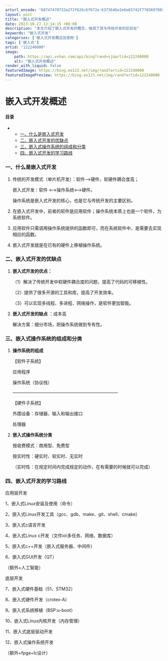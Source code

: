 ```yaml
---
arturl_encode: "68747470733a2f2f626c6f672e:6373646e2e6e65742f77656978696e5f34353330343838352f:61727469636c652f64657461696c732f313232323430303030"
layout: post
title: "嵌入式开发概述"
date: 2023-10-27 13:14:15 +08:00
description: "本文介绍了嵌入式开发的概念，强调了其与传统开发的区别在"
keywords: "嵌入式开发"
categories: ['嵌入式开发概述及使用']
tags: ['嵌入式']
artid: "122240000"
image:
    path: https://api.vvhan.com/api/bing?rand=sj&artid=122240000
    alt: "嵌入式开发概述"
render_with_liquid: false
featuredImage: https://bing.ee123.net/img/rand?artid=122240000
featuredImagePreview: https://bing.ee123.net/img/rand?artid=122240000
---
```


# 嵌入式开发概述

#### 目录

* + [一、什么是嵌入式开发](#_2)
  + [二、嵌入式开发的优缺点](#_14)
  + [三、嵌入式操作系统的组成和分类](#_23)
  + [四、嵌入式开发的学习路线](#_38)

### 一、什么是嵌入式开发

1. 传统的开发模式（单片机开发）：软件——>硬件，软硬件耦合度高；
     
   嵌入式开发：软件 <——>操作系统<——>硬件。
     
   操作系统是嵌入式开发的核心，也是它与传统开发的主要区别。
2. 在嵌入式开发中，前者的软件是应用软件；操作系统本质上也是一个软件，为系统软件。
3. 应用软件只需调用操作系统提供的函数即可，而在系统软件中，是需要去实现相应的函数。
4. 嵌入式开发就是在已有的硬件上移植操作系统。

### 二、嵌入式开发的优缺点

1. **嵌入式开发的优点：**
     
   （1）解决了传统开发中软硬件耦合度的问题，提高了代码的可移植性。
     
   （2）提供了很多开源的工具和库，提高了开发效率。
     
   （3）可以实现多线程、多进程、网络操作，是软件更加智能。
2. **嵌入式开发的缺点**
   ：成本高
     
   解决方案：细分市场，把操作系统做到专有性。

### 三、嵌入式操作系统的组成和分类

1. **操作系统的组成**

   【软件子系统】
     
   应用程序
     
   操作系统（协议栈）
     
   ————————————————————————
     
   【硬件子系统】
     
   外围设备：存储器、输入和输出接口
     
   处理器
2. **嵌入式操作系统分类**
     
   按收费模式：商用型、免费型
     
   按实时性：硬实时、软实时、无实时
     
   （实时性：在规定时间内完成规定的动作，在有需要的时候就可以完成）

### 四、嵌入式开发的学习路线

应用层开发
  
1、嵌入式Linux安装及使用（命令）
  
2、嵌入式Linux开发工具（gcc、gdb、make、git、shell、cmake）
  
3、嵌入式c语言开发
  
4、嵌入式Linux c开发（文件io\多任务、网络、数据库）
  
5、嵌入式c++开发（嵌入式服务器、中间件）
  
6、嵌入式GUI开发（QT）
  
（额外+人工智能）
  
底层开发
  
7、嵌入式硬件基础（51、STM32）
  
8、嵌入式硬件开发（crotex-A）
  
9、嵌入式系统移植（BSP:u-boot）
  
10、嵌入式Linux内核开发（内存管理）
  
11、嵌入式底层驱动开发
  
12、嵌入式操作系统开发
  
（额外+fpga+lc设计）
